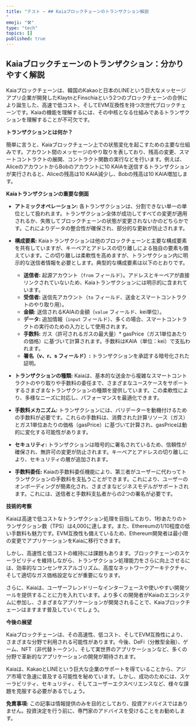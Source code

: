 ```yaml
---
title: "テスト ~ ## Kaiaブロックチェーンのトランザクション解説 
"
emoji: "🛠"
type: "tech" 
topics: []
published: true
---
```



## Kaiaブロックチェーンのトランザクション：分かりやすく解説

Kaiaブロックチェーンは、韓国のKakaoと日本のLINEという巨大なメッセージアプリ企業が開発したKlaytnとFinschiaという2つのブロックチェーンの合併により誕生した、高速で低コスト、そしてEVM互換性を持つ次世代ブロックチェーンです。Kaiaの機能を理解するには、その中核となる仕組みであるトランザクションを理解することが不可欠です。

**トランザクションとは何か？**

簡単に言うと、Kaiaブロックチェーン上での状態変化を起こすための主要な仕組みです。アカウント間のメッセージのやり取りを表しており、残高の変更、スマートコントラクトの展開、コントラクト関数の実行などを行います。例えば、AliceのアカウントからBobのアカウントに10 KAIAを送信するトランザクションが実行されると、Aliceの残高は10 KAIA減少し、Bobの残高は10 KAIA増加します。

**Kaiaトランザクションの重要な側面**

* **アトミックオペレーション:** 各トランザクションは、分割できない単一の単位として扱われます。トランザクション全体が成功してすべての変更が適用されるか、失敗してブロックチェーンの状態が変更されないかのどちらかです。これによりデータの整合性が確保され、部分的な更新が防止されます。

* **構成要素:** Kaiaトランザクションは他のブロックチェーンと主要な構成要素を共有していますが、キーペアとアドレスの切り離しによる独自の要素も備えています。この切り離しは柔軟性を高めますが、トランザクション内に明示的な送信者情報を必要とします。典型的な構成要素は以下のとおりです。

    * **送信者:** 起源アカウント（`from` フィールド）。アドレスとキーペアが直接リンクされていないため、Kaiaトランザクションには明示的に含まれています。
    * **受信者:** 送信先アカウント（`to` フィールド、送金とスマートコントラクトのやり取り用）。
    * **金額:** 送信されるKAIAの金額（`value` フィールド、kei単位）。
    * **データ:** 追加情報（`input` フィールド）、多くの場合、スマートコントラクトの実行のための入力として使用されます。
    * **手数料:** ガス（許可されるガスの最大量）* gasPrice（ガス1単位あたりの価格）に基づいて計算されます。手数料はKAIA（単位：kei）で支払われます。
    * **署名（v、r、s フィールド）:** トランザクションを承認する暗号化された証明。

* **トランザクションの種類:** Kaiaは、基本的な送金から複雑なスマートコントラクトのやり取りや手数料の委任まで、さまざまなユースケースをサポートするさまざまなトランザクションの種類を提供しています。この柔軟性により、多様なニーズに対応し、パフォーマンスを最適化できます。

* **手数料メカニズム:** トランザクションには、バリデーターを動機付けるための手数料が必要です。これらの手数料は、消費された計算リソース（ガス）とガス1単位あたりの価格（gasPrice）に基づいて計算され、gasPriceは動的に変化する可能性があります。

* **セキュリティ:** トランザクションは暗号的に署名されているため、信頼性が確保され、無許可の変更が防止されます。キーペアとアドレスの切り離しにより、セキュリティの層が追加されます。

* **手数料委任:** Kaiaの手数料委任機能により、第三者がユーザーに代わってトランザクションの手数料を支払うことができます。これにより、ユーザーのオンボーディングが簡素化され、さまざまなビジネスモデルがサポートされます。これには、送信者と手数料支払者からの2つの署名が必要です。

**技術的考察**

Kaiaは高速で低コストなトランザクション処理を目指しており、1秒あたりのトランザクション数（TPS）は4,000に達します。また、Ethereumの1/10程度の低い手数料も魅力です。EVM互換性も備えているため、Ethereum開発者は最小限の変更でアプリケーションをKaiaに移行できます。

しかし、高速性と低コストの維持には課題もあります。ブロックチェーンのスケーラビリティを維持しながら、トランザクション処理能力をさらに向上させるには、効率的なコンセンサスアルゴリズム、高度なネットワークアーキテクチャ、そして適切なガス価格設定などが重要になります。

さらに、Kaiaは、ユーザーフレンドリーなインターフェースや使いやすい開発ツールを提供することに力を入れています。より多くの開発者がKaiaのエコシステムに参加し、さまざまなアプリケーションが開発されることで、Kaiaブロックチェーンはますます普及していくでしょう。

**今後の展望**

Kaiaブロックチェーンは、その高速性、低コスト、そしてEVM互換性により、さまざまな分野で利用される可能性があります。今後、DeFi（分散型金融）、ゲーム、NFT（非代替トークン）、そして実世界のアプリケーションなど、多くの分野で革新的なアプリケーションの開発が期待されます。

Kaiaは、KakaoとLINEという巨大な企業のサポートを得ていることから、アジア市場で急速に普及する可能性を秘めています。しかし、成功のためには、スケーラビリティ、セキュリティ、そしてユーザーエクスペリエンスなど、様々な課題を克服する必要があるでしょう。


**免責事項:** この記事は情報提供のみを目的としており、投資アドバイスではありません。投資決定を行う前に、専門家のアドバイスを受けることをお勧めします。



        